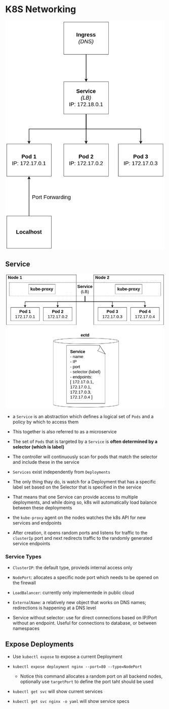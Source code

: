 # K8S Networking

![](../assets/images/pod-access-options.png)



## Service

![](../assets/images/service.png)

- a `Service` is an abstraction which defines a logical set of `Pods` and a policy by which to access them

- This together is also referred to as a microservice

- The set of `Pods` that is targeted by a `Service` is __often determined by a selector (which is label)__

- The controller will continuously scan for pods that match the selector and include these in the service

- `Services` exist independently from `Deployments`

- The only thing thay do, is watch for a Deployment that has a specific label set based on the Selector that is specified in the service

- That means that one Service can provide access to multiple deployments, and while doing so, k8s will automatically load balance between these deployments

- the `kube-proxy` agent on the nodes watches the k8s API for new services and endpoints

- After creation, it opens random ports and listens for traffic to the `clusterIp` port and next redirects traffic to the randomly generated service endpoints

### Service Types

- `ClusterIP`: the default type, provieds internal access only

- `NodePort`: allocates a specific node port which needs to be opened on the firewall

- `LoadBalancer`: currently only implementede in public cloud

- `ExternalName`: a relatively new object that works on DNS names; redirections is happening at a DNS level

- Service without selector: use for direct connections based on IP/Port without an endpoint. Useful for connections to database, or between namespaces

## Expose Deployments

- Use `kubectl expose` to expose a current Deployment

- `kubectl expose deployment nginx --port=80 --type=NodePort`

    - Notice this command allocates a random port on all backend nodes, optionally use `targetPort` to define the port taht should be used

- `kubectl get svc` will show current services

- `kubectl get svc nginx -o yaml` will show service specs


